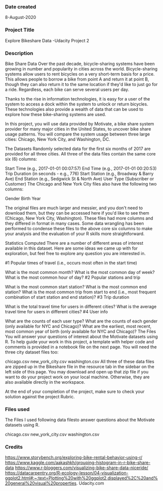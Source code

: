 ### Date created
8-August-2020

### Project Title
Explore Bikeshare Data -Udacity Project 2

### Description
Bike Share Data
Over the past decade, bicycle-sharing systems have been growing in number and popularity in cities across the world. Bicycle-sharing systems allow users to rent bicycles on a very short-term basis for a price. This allows people to borrow a bike from point A and return it at point B, though they can also return it to the same location if they'd like to just go for a ride. Regardless, each bike can serve several users per day.

Thanks to the rise in information technologies, it is easy for a user of the system to access a dock within the system to unlock or return bicycles. These technologies also provide a wealth of data that can be used to explore how these bike-sharing systems are used.

In this project, you will use data provided by Motivate, a bike share system provider for many major cities in the United States, to uncover bike share usage patterns. You will compare the system usage between three large cities: Chicago, New York City, and Washington, DC.

The Datasets
Randomly selected data for the first six months of 2017 are provided for all three cities. All three of the data files contain the same core six (6) columns:

Start Time (e.g., 2017-01-01 00:07:57)
End Time (e.g., 2017-01-01 00:20:53)
Trip Duration (in seconds - e.g., 776)
Start Station (e.g., Broadway & Barry Ave)
End Station (e.g., Sedgwick St & North Ave)
User Type (Subscriber or Customer)
The Chicago and New York City files also have the following two columns:

Gender
Birth Year

The original files are much larger and messier, and you don't need to download them, but they can be accessed here if you'd like to see them (Chicago, New York City, Washington). These files had more columns and they differed in format in many cases. Some data wrangling has been performed to condense these files to the above core six columns to make your analysis and the evaluation of your R skills more straightforward.

Statistics Computed
There are a number of different areas of interest available in this dataset. Here are some ideas we came up with for exploration, but feel free to explore any question you are interested in.

#1 Popular times of travel (i.e., occurs most often in the start time)

What is the most common month?
What is the most common day of week?
What is the most common hour of day?
#2 Popular stations and trip

What is the most common start station?
What is the most common end station?
What is the most common trip from start to end (i.e., most frequent combination of start station and end station)?
#3 Trip duration

What is the total travel time for users in different cities?
What is the average travel time for users in different cities?
#4 User info

What are the counts of each user type?
What are the counts of each gender (only available for NYC and Chicago)?
What are the earliest, most recent, most common year of birth (only available for NYC and Chicago)?
The Files
You will answer your questions of interest about the Motivate datasets using R. To help guide your work in this project, a template with helper code and comments is provided in a notebook file on the next page. You will need the three city dataset files too:

chicago.csv
new_york_city.csv
washington.csv
All three of these data files are zipped up in the Bikeshare file in the resource tab in the sidebar on the left side of this page. You may download and open up that zip file if you want to do your project work on your local machine. Otherwise, they are also available directly in the workspace.

At the end of your completion of the project, make sure to check your solution against the project Rubric.

### Files used
The Files
I used following data filesto answer questions  about the Motivate datasets using R. 

chicago.csv
new_york_city.csv
washington.csv

### Credits
https://www.storybench.org/exploring-bike-rental-behavior-using-r/
https://www.kaggle.com/aakashkh/grouping-histogram-in-r-bike-share-data
https://www.r-bloggers.com/visualizing-bike-share-data-niceride/
https://datacarpentry.org/R-ecology-lesson/04-visualization-ggplot2.html#:~:text=Plotting%20with%20ggplot2,displayed%2C%20and%20general%20visual%20properties.
Udacity.com


